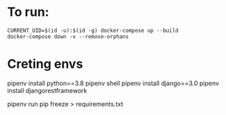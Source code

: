 # To run:

```
CURRENT_UID=$(id -u):$(id -g) docker-compose up --build
docker-compose down -v --remove-orphans
```

# Creting envs

pipenv install python==3.8
pipenv shell
pipenv install django==3.0
pipenv install djangorestframework

pipenv run pip freeze  > requirements.txt 
